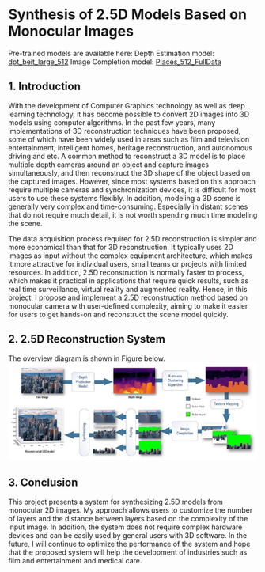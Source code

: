 # Synthesis of 2.5D Models Based on Monocular Images

Pre-trained models are available here:
Depth Estimation model: [dpt_beit_large_512](https://github.com/isl-org/MiDaS)
Image Completion model: [Places_512_FullData](https://github.com/fenglinglwb/MAT)

## 1. Introduction
With the development of Computer Graphics technology as well as deep learning technology, it has become possible to convert 2D images into 3D models using computer algorithms. In the past few years, many implementations of 3D reconstruction techniques have been proposed, some of which have been widely used in areas such as film and television entertainment, intelligent homes, heritage reconstruction, and autonomous driving and etc. A common method to reconstruct a 3D model is to place multiple depth cameras around an object and capture images simultaneously, and then reconstruct the 3D shape of the object based on the captured images. However, since most systems based on this approach require multiple cameras and synchronization devices, it is difficult for most users to use these systems flexibly. In addition, modeling a 3D scene is generally very complex and time-consuming. Especially in distant scenes that do not require much detail, it is not worth spending much time modeling the scene.

The data acquisition process required for 2.5D reconstruction is simpler and more economical than that for 3D reconstruction. It typically uses 2D images as input without the complex equipment architecture, which makes it more attractive for individual users, small teams or projects with limited resources. In addition, 2.5D reconstruction is normally faster to process, which makes it practical in applications that require quick results, such as real time surveillance, virtual reality and augmented reality. Hence, in this project, I propose and implement a 2.5D reconstruction method based on monocular camera with user-defined complexity, aiming to make it easier for users to get hands-on and reconstruct the scene model quickly.

## 2. 2.5D Reconstruction System
The overview diagram is shown in Figure below.
![pipline](figure/1.jpg)

## 3. Conclusion
This project presents a system for synthesizing 2.5D models from monocular 2D images. My approach allows users to customize the number of layers and the distance between layers based on the complexity of the input image. In addition, the system does not require complex hardware devices and can be easily used by general users with 3D software. In the future, I will continue to optimize the performance of the system and hope that the proposed system will help the development of industries such as film and entertainment and medical care.


